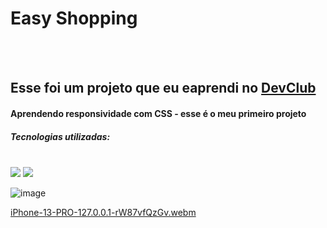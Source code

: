 <h1>Easy Shopping</h1>
<br>
<br>
<h2>Esse foi um projeto que eu eaprendi no <a href="https://rodolfomori.com.br/devclub">DevClub</a></h2>

<h4>Aprendendo responsividade com CSS - esse é o meu primeiro projeto</h4>
<h5>Tecnologias utilizadas:</h5>
<div style="display: inline-block"><br>
<img src="https://img.shields.io/badge/CSS3-1572B6?style=for-the-badge&logo=css3&logoColor=whit"></a>
<img src="https://img.shields.io/badge/HTML5-E34F26?style=for-the-badge&logo=html5&logoColor=white"></a>
</div>

![image](https://github.com/lidialima/PROJETO_02/assets/14956590/99303bb3-ef19-4a4a-a066-6c2988a2b9b6)<br>

[iPhone-13-PRO-127.0.0.1-rW87vfQzGv.webm](https://github.com/lidialima/PROJETO_02/assets/14956590/df6c32a8-340c-48a7-bfbe-af4e1b34818f)
